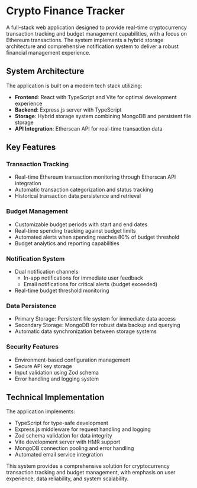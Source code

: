 # Crypto Finance Tracker

A full-stack web application designed to provide real-time cryptocurrency transaction tracking and budget management capabilities, with a focus on Ethereum transactions. The system implements a hybrid storage architecture and comprehensive notification system to deliver a robust financial management experience.

## System Architecture

The application is built on a modern tech stack utilizing:
- **Frontend**: React with TypeScript and Vite for optimal development experience
- **Backend**: Express.js server with TypeScript
- **Storage**: Hybrid storage system combining MongoDB and persistent file storage
- **API Integration**: Etherscan API for real-time transaction data

## Key Features

### Transaction Tracking
- Real-time Ethereum transaction monitoring through Etherscan API integration
- Automatic transaction categorization and status tracking
- Historical transaction data persistence and retrieval

### Budget Management
- Customizable budget periods with start and end dates
- Real-time spending tracking against budget limits
- Automated alerts when spending reaches 80% of budget threshold
- Budget analytics and reporting capabilities

### Notification System
- Dual notification channels:
  - In-app notifications for immediate user feedback
  - Email notifications for critical alerts (budget exceeded)
- Real-time budget threshold monitoring

### Data Persistence
- Primary Storage: Persistent file system for immediate data access
- Secondary Storage: MongoDB for robust data backup and querying
- Automatic data synchronization between storage systems

### Security Features
- Environment-based configuration management
- Secure API key storage
- Input validation using Zod schema
- Error handling and logging system

## Technical Implementation

The application implements:
- TypeScript for type-safe development
- Express.js middleware for request handling and logging
- Zod schema validation for data integrity
- Vite development server with HMR support
- MongoDB connection pooling and error handling
- Automated email service integration

This system provides a comprehensive solution for cryptocurrency transaction tracking and budget management, with emphasis on user experience, data reliability, and system scalability.